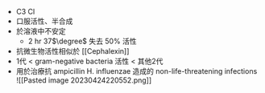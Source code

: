 - C3 Cl
- 口服活性、半合成
- 於溶液中不安定
	- 2 hr 37$\degree$ 失去 50% 活性
- 抗微生物活性相似於 [[Cephalexin]] 
- 1代 < gram-negative bacteria 活性 < 其他2代
- 用於治療抗 ampicillin H. influenzae 造成的 non-life-threatening infections   
![[Pasted image 20230424220552.png]]